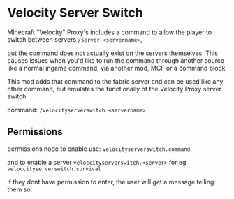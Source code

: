 # Velocity Server Switch

Minecraft "Velocity" Proxy's includes a command to allow the player to switch between servers `/server <servername>`,

but the command does not actually exist on the servers themselves. This causes issues when you'd like to run the command through another source like a normal ingame command, via another mod, MCF or a command block.



This mod adds that command to the fabric server and can be used like any other command, but emulates the functionally of the Velocity Proxy server switch 

command: `/velocityserverswitch <servername>`


## Permissions

permissions node to enable use: `velocityserverswitch.command`

and to enable a server `veloccityserverswitch.<server>`
for eg `veloccityserverswitch.survival`

if they dont have permission to enter, the user will get a message telling them so.
